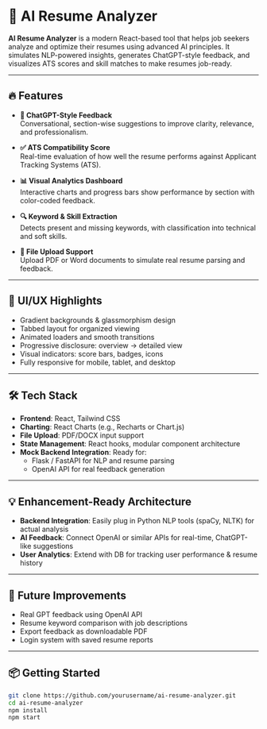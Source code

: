 # 💼 AI Resume Analyzer

**AI Resume Analyzer** is a modern React-based tool that helps job seekers analyze and optimize their resumes using advanced AI principles. It simulates NLP-powered insights, generates ChatGPT-style feedback, and visualizes ATS scores and skill matches to make resumes job-ready.

---

## 🔥 Features

- **🧠 ChatGPT-Style Feedback**  
  Conversational, section-wise suggestions to improve clarity, relevance, and professionalism.

- **✅ ATS Compatibility Score**  
  Real-time evaluation of how well the resume performs against Applicant Tracking Systems (ATS).

- **📊 Visual Analytics Dashboard**  
  Interactive charts and progress bars show performance by section with color-coded feedback.

- **🔍 Keyword & Skill Extraction**  
  Detects present and missing keywords, with classification into technical and soft skills.

- **📁 File Upload Support**  
  Upload PDF or Word documents to simulate real resume parsing and feedback.

---

## 🎨 UI/UX Highlights

- Gradient backgrounds & glassmorphism design
- Tabbed layout for organized viewing
- Animated loaders and smooth transitions
- Progressive disclosure: overview → detailed view
- Visual indicators: score bars, badges, icons
- Fully responsive for mobile, tablet, and desktop

---

## 🛠 Tech Stack

- **Frontend**: React, Tailwind CSS
- **Charting**: React Charts (e.g., Recharts or Chart.js)
- **File Upload**: PDF/DOCX input support
- **State Management**: React hooks, modular component architecture
- **Mock Backend Integration**: Ready for:
  - Flask / FastAPI for NLP and resume parsing
  - OpenAI API for real feedback generation

---

## 💡 Enhancement-Ready Architecture

- **Backend Integration**: Easily plug in Python NLP tools (spaCy, NLTK) for actual analysis
- **AI Feedback**: Connect OpenAI or similar APIs for real-time, ChatGPT-like suggestions
- **User Analytics**: Extend with DB for tracking user performance & resume history

---

## 🚀 Future Improvements

- Real GPT feedback using OpenAI API
- Resume keyword comparison with job descriptions
- Export feedback as downloadable PDF
- Login system with saved resume reports

---

## 📦 Getting Started

```bash
git clone https://github.com/yourusername/ai-resume-analyzer.git
cd ai-resume-analyzer
npm install
npm start
